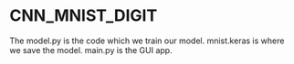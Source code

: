 # CNN_MNIST_DIGIT

The model.py is the code which we train our model.
mnist.keras is where we save the model. 
main.py is the GUI app. 
